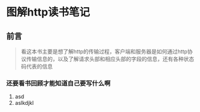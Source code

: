 # 图解http读书笔记

## 前言

> 看这本书主要是想了解http的传输过程，客户端和服务器是如何通过http协议传输信息的，以及了解请求头部和相应头部的字段的信息，还有各种状态码代表的信息

<!--more-->

### 还要看书回顾才能知道自己要写什么啊

1. asd 
2. aslkdjkl 

